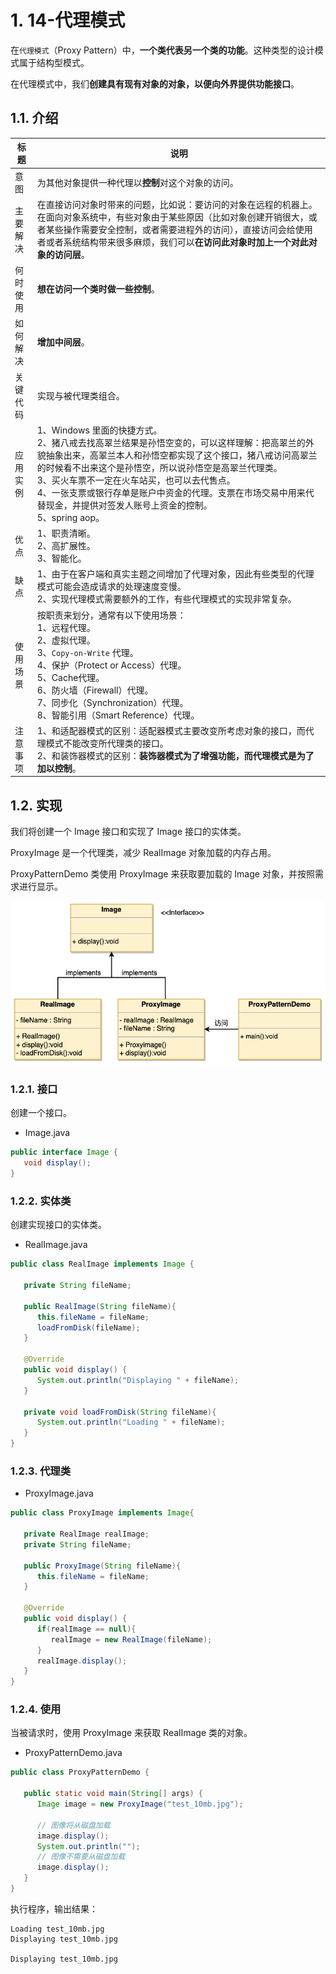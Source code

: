 # 1. 14-代理模式

在`代理模式`（Proxy Pattern）中，**一个类代表另一个类的功能**。这种类型的设计模式属于结构型模式。

在代理模式中，我们**创建具有现有对象的对象，以便向外界提供功能接口**。

## 1.1. 介绍

标题 | 说明
---|---
意图 |为其他对象提供一种代理以**控制**对这个对象的访问。
主要解决 | 在直接访问对象时带来的问题，比如说：要访问的对象在远程的机器上。在面向对象系统中，有些对象由于某些原因（比如对象创建开销很大，或者某些操作需要安全控制，或者需要进程外的访问），直接访问会给使用者或者系统结构带来很多麻烦，我们可以**在访问此对象时加上一个对此对象的访问层**。
何时使用 | **想在访问一个类时做一些控制**。
如何解决 | **增加中间层**。
关键代码 | 实现与被代理类组合。
应用实例 | 1、Windows 里面的快捷方式。<br> 2、猪八戒去找高翠兰结果是孙悟空变的，可以这样理解：把高翠兰的外貌抽象出来，高翠兰本人和孙悟空都实现了这个接口，猪八戒访问高翠兰的时候看不出来这个是孙悟空，所以说孙悟空是高翠兰代理类。<br> 3、买火车票不一定在火车站买，也可以去代售点。<br> 4、一张支票或银行存单是账户中资金的代理。支票在市场交易中用来代替现金，并提供对签发人账号上资金的控制。<br> 5、spring aop。
优点 | 1、职责清晰。<br> 2、高扩展性。<br> 3、智能化。
缺点 | 1、由于在客户端和真实主题之间增加了代理对象，因此有些类型的代理模式可能会造成请求的处理速度变慢。<br> 2、实现代理模式需要额外的工作，有些代理模式的实现非常复杂。
使用场景 | 按职责来划分，通常有以下使用场景：<br> 1、远程代理。<br> 2、虚拟代理。 <br> 3、`Copy-on-Write` 代理。<br> 4、保护（Protect or Access）代理。 <br>5、Cache代理。<br> 6、防火墙（Firewall）代理。<br> 7、同步化（Synchronization）代理。<br> 8、智能引用（Smart Reference）代理。
注意事项 | 1、和适配器模式的区别：适配器模式主要改变所考虑对象的接口，而代理模式不能改变所代理类的接口。<br> 2、和装饰器模式的区别：**装饰器模式为了增强功能，而代理模式是为了加以控制**。

## 1.2. 实现

我们将创建一个 Image 接口和实现了 Image 接口的实体类。

ProxyImage 是一个代理类，减少 RealImage 对象加载的内存占用。

ProxyPatternDemo 类使用 ProxyImage 来获取要加载的 Image 对象，并按照需求进行显示。



![代理模式的 UML 图](pics/20220328153518356_1600077172.png)

### 1.2.1. 接口

创建一个接口。

* Image.java

```java
public interface Image {
   void display();
}
```

### 1.2.2. 实体类

创建实现接口的实体类。

* RealImage.java

```java
public class RealImage implements Image {

   private String fileName;

   public RealImage(String fileName){
      this.fileName = fileName;
      loadFromDisk(fileName);
   }

   @Override
   public void display() {
      System.out.println("Displaying " + fileName);
   }

   private void loadFromDisk(String fileName){
      System.out.println("Loading " + fileName);
   }
}
```

### 1.2.3. 代理类

* ProxyImage.java

```java
public class ProxyImage implements Image{

   private RealImage realImage;
   private String fileName;

   public ProxyImage(String fileName){
      this.fileName = fileName;
   }

   @Override
   public void display() {
      if(realImage == null){
         realImage = new RealImage(fileName);
      }
      realImage.display();
   }
}
```

### 1.2.4. 使用

当被请求时，使用 ProxyImage 来获取 RealImage 类的对象。

* ProxyPatternDemo.java

```java
public class ProxyPatternDemo {

   public static void main(String[] args) {
      Image image = new ProxyImage("test_10mb.jpg");

      // 图像将从磁盘加载
      image.display();
      System.out.println("");
      // 图像不需要从磁盘加载
      image.display();
   }
}
```


执行程序，输出结果：

```
Loading test_10mb.jpg
Displaying test_10mb.jpg

Displaying test_10mb.jpg
```
